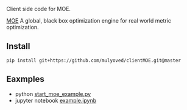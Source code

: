 Client side code for MOE. 

[MOE](https://github.com/Yelp/MOE) A global, black box optimization engine for real world metric optimization.

## Install
`pip install git+https://github.com/mulyoved/clientMOE.git@master`

## Eaxmples
* python [start_moe_example.py](https://github.com/mulyoved/clientMOE/blob/master/start_moe_example.py) 
* jupyter notebook [example.ipynb](https://github.com/mulyoved/clientMOE/blob/master/jupyter-examples/example.ipynb) 


